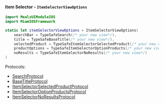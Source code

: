#### Item Selector - `ItemSelectorViewOptions`

```swift
import MealzUIModuleIOS
import MiamIOSFramework

static let itemSelectorViewOptions = ItemSelectorViewOptions(
    searchBar = TypeSafeSearch(/* your new view*/),
    title = TypeSafeBaseTitle(/* your new view*/),
    selectedProduct = TypeSafeItemSelectorSelectedProduct(/* your new view*/),
    productOptions = TypeSafeItemSelectorOptionProducts(/* your new view*/),
    noResults = TypeSafeItemSelectorNoResults(/* your new view*/)
)
```
Protocols:
- [SearchProtocol](https://miamtech.github.io/MealziOSSDKRelease/documentation/mealziossdk/searchprotocol)
- [BaseTitleProtocol](https://miamtech.github.io/MealziOSSDKRelease/documentation/mealziossdk/basetitleprotocol)
- [ItemSelectorSelectedProductProtocol](https://miamtech.github.io/MealziOSSDKRelease/documentation/mealziossdk/itemselectorselectedproductprotocol)
- [ItemSelectorOptionProductsProtocol](https://miamtech.github.io/MealziOSSDKRelease/documentation/mealziossdk/itemselectoroptionproductsprotocol)
- [ItemSelectorNoResultsProtocol](https://miamtech.github.io/MealziOSSDKRelease/documentation/mealziossdk/itemselectornoresultsprotocol)
